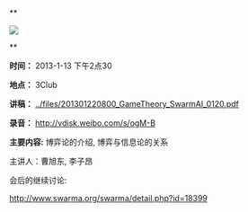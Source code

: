 **

![](http://www.swarma.org/files/201210260320_20055834-1_b.jpg)  

**

**时间：** 2013-1-13 下午2点30

**地点：** 3Club

**讲稿：** [../files/201301220800_GameTheory_SwarmAI_0120.pdf](download.php?id=596)

**录音：** <http://vdisk.weibo.com/s/ogM-B>

**主要内容:** 博弈论的介绍, 博弈与信息论的关系 

主讲人：曹旭东, 李子昂

会后的继续讨论:

<http://www.swarma.org/swarma/detail.php?id=18399>

